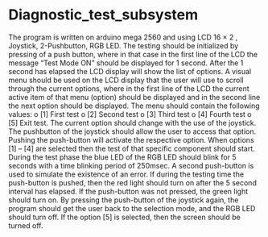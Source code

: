 # Diagnostic_test_subsystem
The program is written on arduino mega 2560 and using LCD 16 × 2 , Joystick, 2-Pushbutton, RGB LED.
The testing should be initialized by pressing of a push button,
where in that case in the first line of the LCD the message “Test Mode ON” should be displayed for 1 second.
After the 1 second has elapsed the LCD display will show the list of options.
A visual menu should be used on the LCD display that the user will use to scroll through the current options,
where in the first line of the LCD the current active item of that menu (option) should be displayed and in the second line the next option should be displayed. 
The menu should contain the following values: o [1] First test o [2] Second test o [3] Third test o [4] Fourth test o [5] Exit test.
The current option should change with the use of the joystick.
The pushbutton of the joystick should allow the user to access that option. 
Pushing the push-button will activate the respective option. 
When options [1] – [4] are selected then the test of that specific component should start. 
During the test phase the blue LED of the RGB LED should blink for 5 seconds with a time blinking period of 250msec. 
A second push-button is used to simulate the existence of an error. 
If during the testing time the push-button is pushed, then the red light should turn on after the 5 second interval has elapsed. 
If the push-button was not pressed, the green light should turn on. 
By pressing the push-button of the joystick again, the program should get the user back to the selection mode, 
and the RGB LED should turn off. 
If the option [5] is selected, then the screen should be turned off.
